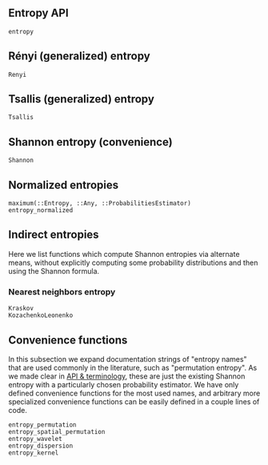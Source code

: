 ## Entropy API

```@docs
entropy
```

## Rényi (generalized) entropy

```@docs
Renyi
```

## Tsallis (generalized) entropy

```@docs
Tsallis
```

## Shannon entropy (convenience)

```@docs
Shannon
```

## Normalized entropies

```@docs
maximum(::Entropy, ::Any, ::ProbabilitiesEstimator)
entropy_normalized
```

## Indirect entropies
Here we list functions which compute Shannon entropies via alternate means, without explicitly computing some probability distributions and then using the Shannon formula.

### Nearest neighbors entropy
```@docs
Kraskov
KozachenkoLeonenko
```

## Convenience functions
In this subsection we expand documentation strings of "entropy names" that are used commonly in the literature, such as "permutation entropy". As we made clear in [API & terminology](@ref), these are just the existing Shannon entropy with a particularly chosen probability estimator. We have only defined convenience functions for the most used names, and arbitrary more specialized convenience functions can be easily defined in a couple lines of code.
```@docs
entropy_permutation
entropy_spatial_permutation
entropy_wavelet
entropy_dispersion
entropy_kernel
```
